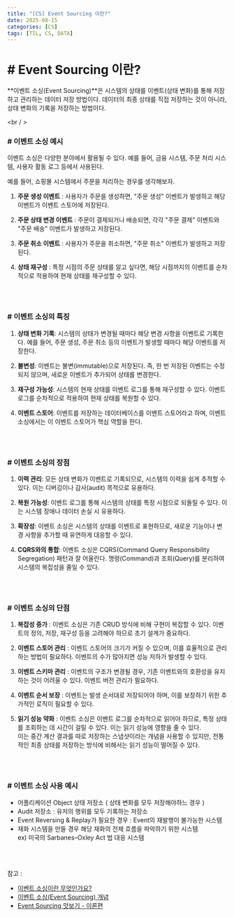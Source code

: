 ```yaml
---
title: "[CS] Event Sourcing 이란?"
date: 2025-08-15
categories: [CS]
tags: [TIL, CS, DATA]
---
```


# # Event Sourcing 이란?

**이벤트 소싱(Event Sourcing)**은 시스템의 상태를 이벤트(상태 변화)를 통해 저장하고 관리하는 데이터 저장 방법이다. 데이터의 최종 상태를 직접 저장하는 것이 아니라, 상태 변화의 기록을 저장하는 방법이다.

<br / ><br />

### # 이벤트 소싱 예시

이벤트 소싱은 다양한 분야에서 활용될 수 있다. 예를 들어, 금융 시스템, 주문 처리 시스템, 사용자 활동 로그 등에서 사용된다.
<br />

예를 들어, 쇼핑몰 시스템에서 주문을 처리하는 경우를 생각해보자.
1. **주문 생성 이벤트** : 사용자가 주문을 생성하면, "주문 생성" 이벤트가 발생하고 해당 이벤트가 이벤트 스토어에 저장된다.

2. **주문 상태 변경 이벤트** : 주문이 결제되거나 배송되면, 각각 "주문 결제" 이벤트와 "주문 배송" 이벤트가 발생하고 저장된다.

3. **주문 취소 이벤트** : 사용자가 주문을 취소하면, "주문 취소" 이벤트가 발생하고 저장된다.

4. **상태 재구성** : 특정 시점의 주문 상태를 알고 싶다면, 해당 시점까지의 이벤트를 순차적으로 적용하여 현재 상태를 재구성할 수 있다.

<br /><br />

### # 이벤트 소싱의 특징

1. **상태 변화 기록**: 시스템의 상태가 변경될 때마다 해당 변경 사항을 이벤트로 기록한다. 예를 들어, 주문 생성, 주문 취소 등의 이벤트가 발생할 때마다 해당 이벤트를 저장한다.

2. **불변성**: 이벤트는 불변(immutable)으로 저장된다. 즉, 한 번 저장된 이벤트는 수정되지 않으며, 새로운 이벤트가 추가되어 상태를 변경한다.

3. **재구성 가능성**: 시스템의 현재 상태를 이벤트 로그를 통해 재구성할 수 있다. 이벤트 로그를 순차적으로 적용하여 현재 상태를 복원할 수 있다.

4. **이벤트 스토어**: 이벤트를 저장하는 데이터베이스를 이벤트 스토어라고 하며, 이벤트 소싱에서는 이 이벤트 스토어가 핵심 역할을 한다.

<br /><br />

### # 이벤트 소싱의 장점

1. **이력 관리**: 모든 상태 변화가 이벤트로 기록되므로, 시스템의 이력을 쉽게 추적할 수 있다. 이는 디버깅이나 감사(audit) 목적으로 유용하다.

2. **복원 가능성**: 이벤트 로그를 통해 시스템의 상태를 특정 시점으로 되돌릴 수 있다. 이는 시스템 장애나 데이터 손실 시 유용하다.

3. **확장성**: 이벤트 소싱은 시스템의 상태를 이벤트로 표현하므로, 새로운 기능이나 변경 사항을 추가할 때 유연하게 대응할 수 있다.

4. **CQRS와의 통합**: 이벤트 소싱은 CQRS(Command Query Responsibility Segregation) 패턴과 잘 어울린다. 명령(Command)과 조회(Query)를 분리하여 시스템의 복잡성을 줄일 수 있다.

<br /><br />

### # 이벤트 소싱의 단점

1. **복잡성 증가** : 이벤트 소싱은 기존 CRUD 방식에 비해 구현이 복잡할 수 있다. 이벤트의 정의, 저장, 재구성 등을 고려해야 하므로 초기 설계가 중요하다.

2. **이벤트 스토어 관리** : 이벤트 스토어의 크기가 커질 수 있으며, 이를 효율적으로 관리하는 방법이 필요하다. 이벤트의 수가 많아지면 성능 저하가 발생할 수 있다.

3. **이벤트 스키마 관리** : 이벤트의 구조가 변경될 경우, 기존 이벤트와의 호환성을 유지하는 것이 어려울 수 있다. 이벤트 버전 관리가 필요하다.

4. **이벤트 순서 보장** : 이벤트는 발생 순서대로 저장되어야 하며, 이를 보장하기 위한 추가적인 로직이 필요할 수 있다.

5. **읽기 성능 약화** : 이벤트 소싱은 이벤트 로그를 순차적으로 읽어야 하므로, 특정 상태를 조회하는 데 시간이 걸릴 수 있다. 이는 읽기 성능에 영향을 줄 수 있다.<br />
이는 중간 계산 결과를 따로 저장하는 스냅샷이라는 개념을 사용할 수 있지만, 전통적인 최종 상태를 저장하는 방식에 비해서는 읽기 성능이 떨어질 수 있다.

<br /><br />

### # 이벤트 소싱 사용 예시

- 어플리케이션 Object 상태 저장소 ( 상태 변화를 모두 저장해야하느 경우 )
- Audit 저장소 : 유저의 행위를 모두 기록하는 저장소
- Event Reversing & Replay가 필요한 경우 : Event의 재발행이 불가능한 시스템
- 재화 시스템을 만들 경우 해당 재화의 전체 흐름을 파악하기 위한 시스템 <br />
    ex) 미국의 Sarbanes–Oxley Act 법 대응 시스템

<br /><br />

참고 : 
- [이벤트 소싱이란 무엇인가요?](https://www.maeil-mail.kr/question/292)
- [이벤트 소싱(Event Sourcing) 개념](https://mjspring.medium.com/%EC%9D%B4%EB%B2%A4%ED%8A%B8-%EC%86%8C%EC%8B%B1-event-sourcing-%EA%B0%9C%EB%85%90-50029f50f78c)
- [Event Sourcing 맛보기 - 이론편](https://sabarada.tistory.com/231)